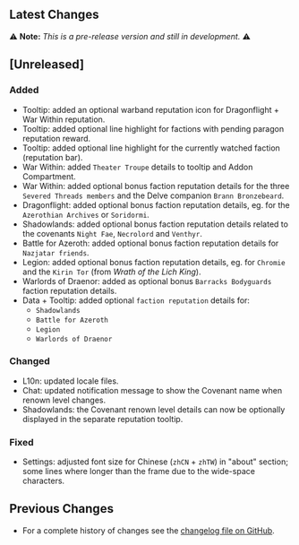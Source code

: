 ## Latest Changes

⚠️ **Note:** _This is a pre-release version and still in development._ ⚠️

## [Unreleased]

### Added

* Tooltip: added an optional warband reputation icon for Dragonflight + War Within reputation.
* Tooltip: added optional line highlight for factions with pending paragon reputation reward.
* Tooltip: added optional line highlight for the currently watched faction (reputation bar).
* War Within: added `Theater Troupe` details to tooltip and Addon Compartment.
* War Within: added optional bonus faction reputation details for the three `Severed Threads members` and the Delve companion `Brann Bronzebeard`.
* Dragonflight: added optional bonus faction reputation details, eg. for the `Azerothian Archives` or `Soridormi`.
* Shadowlands: added optional bonus faction reputation details related to the covenants `Night Fae`, `Necrolord` and `Venthyr`.
* Battle for Azeroth: added optional bonus faction reputation details for `Nazjatar friends`.
* Legion: added optional bonus faction reputation details, eg. for `Chromie` and the `Kirin Tor` (from _Wrath of the Lich King_).
* Warlords of Draenor: added as optional bonus `Barracks Bodyguards` faction reputation details.
* Data + Tooltip: added optional `faction reputation` details for:
  + `Shadowlands`
  + `Battle for Azeroth`
  + `Legion`
  + `Warlords of Draenor`

### Changed

* L10n: updated locale files.
* Chat: updated notification message to show the Covenant name when renown level changes.
* Shadowlands: the Covenant renown level details can now be optionally displayed in the separate reputation tooltip.

### Fixed

* Settings: adjusted font size for Chinese (`zhCN` + `zhTW`) in "about" section; some lines where longer than the frame due to the wide-space characters.

## Previous Changes

* For a complete history of changes see the [changelog file on GitHub](https://github.com/erglo/mission-report-button-plus/blob/main/CHANGELOG.md "CHANGELOG.md").
